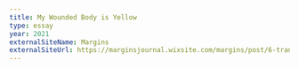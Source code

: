 ```yaml
---
title: My Wounded Body is Yellow
type: essay
year: 2021
externalSiteName: Margins
externalSiteUrl: https://marginsjournal.wixsite.com/margins/post/6-tran-my-wounded-body-is-yellow
---
```

